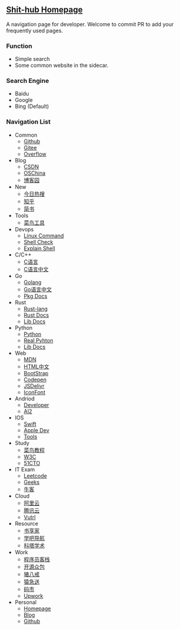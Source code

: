 ## [Shit-hub Homepage](https://shit-hub.github.io)
A navigation page for developer. Welcome to commit PR to add your frequently used pages.

### Function
- Simple search
- Some common website in the sidecar.

### Search Engine
- Baidu
- Google
- Bing (Default)

### Navigation List
- Common
  - [Github](https://github.com/)
  - [Gitee](https://gitee.com/)
  - [Overflow](https://stackoverflow.com/)
- Blog
  - [CSDN](https://www.csdn.net/)
  - [OSChina](https://www.oschina.net/)
  - [博客园](https://www.cnblogs.com/)
- New
  - [今日热搜](https://tophub.today/)
  - [知乎](https://www.zhihu.com/)
  - [简书](https://www.jianshu.com/)
- Tools
  - [菜鸟工具](https://c.runoob.com/)
- Devops
  - [Linux Command](https://git.io/linux)
  - [Shell Check](https://www.shellcheck.net/)
  - [Explain Shell](https://explainshell.com/)
- C/C++
  - [C语言](https://www.dotcpp.com/)
  - [C语言中文](http://c.biancheng.net/)
- Go
  - [Golang](https://golang.google.cn/)
  - [Go语言中文](https://studygolang.com/)
  - [Pkg Docs](https://pkg.go.dev)
- Rust
  - [Rust-lang](https://www.rust-lang.org/)
  - [Rust Docs](https://doc.rust-lang.org/stable)
  - [Lib Docs](https://docs.rs/)
- Python
  - [Python](https://www.python.org/)
  - [Real Pyhton](https://realpython.com/)
  - [Lib Docs](https://docs.python.org/)
- Web
  - [MDN](https://developer.mozilla.org/)
  - [HTML中文](https://www.html.cn/)
  - [BootStrap](https://www.bootcss.com/)
  - [Codepen](https://codepen.io/)
  - [JSDelivr](https://www.jsdelivr.com/)
  - [IconFont](https://www.iconfont.cn/)
- Andriod
  - [Developer](https://developer.android.com/)
  - [AI2](http://ai2.appinventor.mit.edu/)
- IOS
  - [Swift](https://docs.swift.org/)
  - [Apple Dev](https://developer.apple.com/)
  - [Tools](https://iosdev.tools/)
- Study
  - [菜鸟教程](https://www.runoob.com/)
  - [W3C](http://www.w3school.com.cn/)
  - [51CTO](https://www.51cto.com/)
- IT Exam
  - [Leetcode](https://leetcode-cn.com/)
  - [Geeks](https://www.geeksforgeeks.org/)
  - [牛客](https://www.nowcoder.com)
- Cloud
  - [阿里云](https://www.aliyun.com/)
  - [腾讯云](https://cloud.tencent.com/)
  - [Vutrl](https://my.vultr.com)
- Resource
  - [书享家](http://shuxiangjia.cn/)
  - [学吧导航](https://www.xue8nav.com)
  - [科塔学术](https://aur.one)
- Work
  - [程序员客栈](https://www.proginn.com/)
  - [开源众包](https://zb.oschina.net/")
  - [猪八戒](https://zbj.com/)
  - [猿急送](https://yuanjisong.com/)
  - [码市](https://mart.coding.net/)
  - [Upwork](https://upwork.com/)
- Personal
  - [Homepage](https://www.shit-hub.com/")
  - [Blog](https://blog.shit-hub.com/)
  - [Github](https://github.com/shit-hub) 